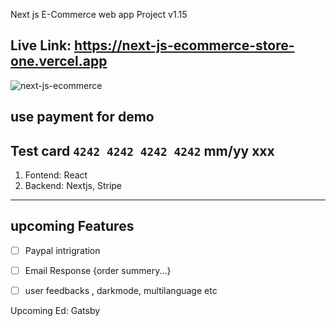 Next js E-Commerce web app Project v1.15

## Live Link: https://next-js-ecommerce-store-one.vercel.app


![next-js-ecommerce](https://user-images.githubusercontent.com/15269933/170415857-7a7feb54-3db0-4c15-be54-7d551c853e43.png)


## use payment for demo
Test card `4242 4242 4242 4242`  mm/yy xxx
---

1. Fontend: React
2. Backend: Nextjs, Stripe
---

## upcoming Features
- [ ] Paypal intrigration
- [ ] Email Response {order summery...}
- [ ] user feedbacks , darkmode, multilanguage etc


Upcoming Ed: Gatsby
